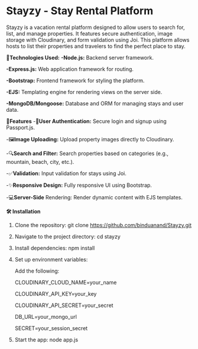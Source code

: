 # Stayzy - Stay Rental Platform


Stayzy is a vacation rental platform designed to allow users to search for, list, and manage properties. It features secure authentication, image storage with Cloudinary, and form validation using Joi. This platform allows hosts to list their properties and travelers to find the perfect place to stay.

🚀**Technologies Used:**
**-Node.js:** Backend server framework.

**-Express.js:** Web application framework for routing.

**-Bootstrap:** Frontend framework for styling the platform.

**-EJS:** Templating engine for rendering views on the server side.

**-MongoDB/Mongoose:** Database and ORM for managing stays and user data.

🚀**Features**
-🔐**User Authentication:** Secure login and signup using Passport.js. 

-🖼️**Image Uploading:** Upload property images directly to Cloudinary.

-🔍**Search and Filter:** Search properties based on categories (e.g., mountain, beach, city, etc.).

-✅**Validation:** Input validation for stays using Joi.

-✨**Responsive Design:** Fully responsive UI using Bootstrap.

-💻**Server-Side** Rendering: Render dynamic content with EJS templates.

**🛠️ Installation**
1. Clone the repository:
   git clone https://github.com/binduanand/Stayzy.git
   
3. Navigate to the project directory:
   cd stayzy
   
5. Install dependencies:
   npm install
   
7. Set up environment variables:
   
    Add the following:
   
    CLOUDINARY_CLOUD_NAME=your_name
   
    CLOUDINARY_API_KEY=your_key
   
    CLOUDINARY_API_SECRET=your_secret
   
    DB_URL=your_mongo_url
   
    SECRET=your_session_secret
   
8. Start the app:
   node app.js






